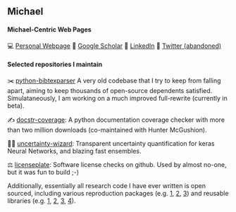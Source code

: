 ## Michael 

#### Michael-Centric Web Pages

💻 [Personal Webpage](https://mweiss.ch) 
📄 [Google Scholar](https://scholar.google.com/citations?user=Aw5x4O4AAAAJ) 
👷 [LinkedIn](http://linkedin.com/in/michael-weiss-531106136) 
🎺 [Twitter (abandoned)](http://twitter.com/mweiss_ch) 

#### Selected repositories I maintain

✂️ [python-bibtexparser](https://github.com/sciunto-org/python-bibtexparser) A very old codebase that I try to keep from falling apart, aiming to keep thousands of open-source dependents satisfied. Simulataneously, I am working on a much improved full-rewrite (currently in beta).

✍️ [docstr-coverage](https://github.com/HunterMcGushion/docstr_coverage): A python documentation coverage checker with more than two million downloads (co-maintained with Hunter McGushion).

🧙‍♂️ [uncertainty-wizard](https://github.com/testingautomated-usi/uncertainty-wizard): Transparent uncertainty quantification for keras Neural Networks, and blazing fast ensembles.

⚖️ [licenseplate](https://github.com/MiWeiss/licenseplate): Software license checks on github. Used by almost no-one, but it was fun to build ;-)


Additionally, essentially all research code I have ever written is open sourced, including various reproduction packages (e.g. [1](https://github.com/testingautomated-usi/bisupervised), [2](https://github.com/testingautomated-usi/selforacle), [3](https://github.com/testingautomated-usi/repli-stvr2022-uncertainty)) and reusable libraries (e.g. [1](https://github.com/testingautomated-usi/fashion-mnist-c), [2](https://github.com/testingautomated-usi/corrupted-text), [3](https://github.com/testingautomated-usi/dnn-tip), [4](https://github.com/spectrumauctions/)). 


<!--
**MiWeiss/MiWeiss** is a ✨ _special_ ✨ repository because its `README.md` (this file) appears on your GitHub profile.

Here are some ideas to get you started:

- 🔭 I’m currently working on ...
- 🌱 I’m currently learning ...
- 👯 I’m looking to collaborate on ...
- 🤔 I’m looking for help with ...
- 💬 Ask me about ...
- 📫 How to reach me: ...
- 😄 Pronouns: ...
- ⚡ Fun fact: ...
-->
